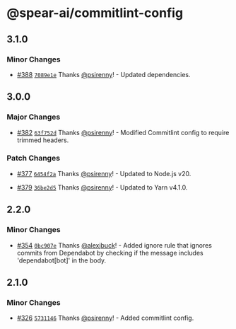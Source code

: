 # @spear-ai/commitlint-config

## 3.1.0

### Minor Changes

- [#388](https://github.com/spear-ai/citizen/pull/388) [`7089e1e`](https://github.com/spear-ai/citizen/commit/7089e1ebb66d843e307b301aec30995a235fc9f1) Thanks [@psirenny](https://github.com/psirenny)! - Updated dependencies.

## 3.0.0

### Major Changes

- [#382](https://github.com/spear-ai/citizen/pull/382) [`63f752d`](https://github.com/spear-ai/citizen/commit/63f752dbee83c5e5898adcf186efe3c636947693) Thanks [@psirenny](https://github.com/psirenny)! - Modified Commitlint config to require trimmed headers.

### Patch Changes

- [#377](https://github.com/spear-ai/citizen/pull/377) [`6454f2a`](https://github.com/spear-ai/citizen/commit/6454f2a1ec982bf89096c4d1ff19e4df4229ab03) Thanks [@psirenny](https://github.com/psirenny)! - Updated to Node.js v20.

- [#379](https://github.com/spear-ai/citizen/pull/379) [`36be2d5`](https://github.com/spear-ai/citizen/commit/36be2d56454eeeba9e0ea085074137d8709561ba) Thanks [@psirenny](https://github.com/psirenny)! - Updated to Yarn v4.1.0.

## 2.2.0

### Minor Changes

- [#354](https://github.com/spear-ai/citizen/pull/354) [`0bc907e`](https://github.com/spear-ai/citizen/commit/0bc907e60fee3ed822bc1cad08026f19ada2147f) Thanks [@alexjbuck](https://github.com/alexjbuck)! - Added ignore rule that ignores commits from Dependabot by checking if the message includes 'dependabot[bot]' in the body.

## 2.1.0

### Minor Changes

- [#326](https://github.com/spear-ai/citizen/pull/326) [`5731146`](https://github.com/spear-ai/citizen/commit/5731146df860284e1259fae9ee478f395716718f) Thanks [@psirenny](https://github.com/psirenny)! - Added commitlint config.
